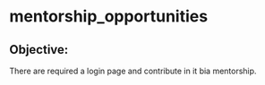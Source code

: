 # mentorship_opportunities


## Objective:
   There are required a login page and contribute in it bia mentorship.
